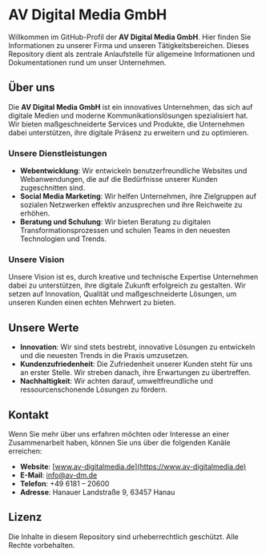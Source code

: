 # AV Digital Media GmbH

Willkommen im GitHub-Profil der **AV Digital Media GmbH**. Hier finden Sie Informationen zu unserer Firma und unseren Tätigkeitsbereichen. Dieses Repository dient als zentrale Anlaufstelle für allgemeine Informationen und Dokumentationen rund um unser Unternehmen.

## Über uns

Die **AV Digital Media GmbH** ist ein innovatives Unternehmen, das sich auf digitale Medien und moderne Kommunikationslösungen spezialisiert hat. Wir bieten maßgeschneiderte Services und Produkte, die Unternehmen dabei unterstützen, ihre digitale Präsenz zu erweitern und zu optimieren.

### Unsere Dienstleistungen

- **Webentwicklung**: Wir entwickeln benutzerfreundliche Websites und Webanwendungen, die auf die Bedürfnisse unserer Kunden zugeschnitten sind.
- **Social Media Marketing**: Wir helfen Unternehmen, ihre Zielgruppen auf sozialen Netzwerken effektiv anzusprechen und ihre Reichweite zu erhöhen.
- **Beratung und Schulung**: Wir bieten Beratung zu digitalen Transformationsprozessen und schulen Teams in den neuesten Technologien und Trends.

### Unsere Vision

Unsere Vision ist es, durch kreative und technische Expertise Unternehmen dabei zu unterstützen, ihre digitale Zukunft erfolgreich zu gestalten. Wir setzen auf Innovation, Qualität und maßgeschneiderte Lösungen, um unseren Kunden einen echten Mehrwert zu bieten.

## Unsere Werte

- **Innovation**: Wir sind stets bestrebt, innovative Lösungen zu entwickeln und die neuesten Trends in die Praxis umzusetzen.
- **Kundenzufriedenheit**: Die Zufriedenheit unserer Kunden steht für uns an erster Stelle. Wir streben danach, ihre Erwartungen zu übertreffen.
- **Nachhaltigkeit**: Wir achten darauf, umweltfreundliche und ressourcenschonende Lösungen zu fördern.

## Kontakt

Wenn Sie mehr über uns erfahren möchten oder Interesse an einer Zusammenarbeit haben, können Sie uns über die folgenden Kanäle erreichen:

- **Website**: [www.av-digitalmedia.de](https://www.av-digitalmedia.de)
- **E-Mail**: info@av-dm.de
- **Telefon**: +49 6181 – 20600
- **Adresse**: Hanauer Landstraße 9, 63457 Hanau

## Lizenz

Die Inhalte in diesem Repository sind urheberrechtlich geschützt. Alle Rechte vorbehalten.


